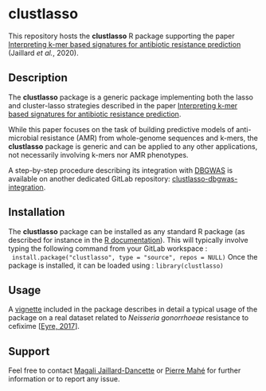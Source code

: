 # clustlasso

This repository hosts the **clustlasso** R package supporting the paper [Interpreting k-mer based signatures for antibiotic resistance prediction](https://academic.oup.com/gigascience) (Jaillard *et al.*, 2020).

## Description

The **clustlasso** package is a generic package implementing both the lasso and cluster-lasso strategies described in the paper [Interpreting k-mer based signatures for antibiotic resistance prediction](https://academic.oup.com/gigascience).

While this paper focuses on the task of building predictive models of anti-microbial resistance (AMR) from whole-genome sequences and k-mers, the **clustlasso** package is generic and can be applied to any other applications, not necessarily involving k-mers nor AMR phenotypes.

 A step-by-step procedure describing its integration with [DBGWAS](https://gitlab.com/leoisl/dbgwas) is available on another dedicated GitLab repository: [clustlasso-dbgwas-integration](https://gitlab.com/biomerieux-data-science/clustlasso-dbgwas-integration).

## Installation 
The **clustlasso** package can be installed as any standard R package (as described for instance in the [R documentation](https://cran.r-project.org/doc/manuals/r-release/R-admin.html#Installing-packages)).
This will typically involve typing the following command from your GitLab workspace :  
 ` install.package("clustlasso", type = "source", repos = NULL)`
Once the package is installed, it can be loaded using : 
`library(clustlasso)`

## Usage

A [vignette](https://gitlab.com/biomerieux-data-science/clustlasso/-/blob/master/vignettes/vignette.pdf) included in the package describes in detail a typical usage of the package on a real dataset related to *Neisseria gonorrhoeae* resistance to cefixime [[Eyre, 2017](https://pubmed.ncbi.nlm.nih.gov/28333355/)]. 

## Support

Feel free to contact [Magali Jaillard-Dancette](mailto:magali.jaillard-dancette@biomerieux.com) or [Pierre Mahé](mailto:pierre.mahe@biomerieux.com) for further information or to report any issue.


 


